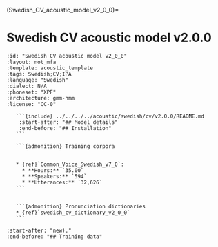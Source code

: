 
(Swedish_CV_acoustic_model_v2_0_0)=
# Swedish CV acoustic model v2.0.0

``````{acoustic} Swedish CV acoustic model v2.0.0
:id: "Swedish CV acoustic model v2_0_0"
:layout: not_mfa
:template: acoustic_template
:tags: Swedish;CV;IPA
:language: "Swedish"
:dialect: N/A
:phoneset: "XPF"
:architecture: gmm-hmm
:license: "CC-0"

   ```{include} ../../../../acoustic/swedish/cv/v2.0.0/README.md
    :start-after: "## Model details"
    :end-before: "## Installation"
   ```

   ```{admonition} Training corpora


   * {ref}`Common_Voice_Swedish_v7_0`:
     * **Hours:** `35.00`
     * **Speakers:** `594`
     * **Utterances:** `32,626`
   ```


   ```{admonition} Pronunciation dictionaries
   * {ref}`swedish_cv_dictionary_v2_0_0`
   ```
``````

```{include} ../../../../acoustic/swedish/cv/v2.0.0/README.md
:start-after: "new)."
:end-before: "## Training data"
```
